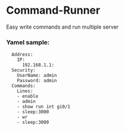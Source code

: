 # Command-Runner
Easy write commands and run multiple server

### Yamel sample:
```
  Address:
    IP:
      192.168.1.1:
  Security:
    UserName: admin
    Password: admin
  Commands:
    Lines:
    - enable
    - admin
    - show run int gi0/1
    - sleep:3000
    - wr
    - sleep:3000
```
